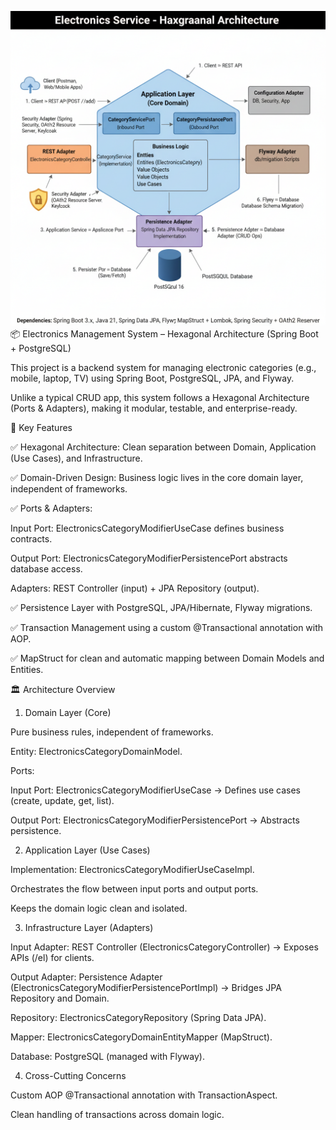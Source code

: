![Logo](hexagonal-architecture.png)
📦 Electronics Management System – Hexagonal Architecture (Spring Boot + PostgreSQL)

This project is a backend system for managing electronic categories (e.g., mobile, laptop, TV) using Spring Boot, PostgreSQL, JPA, and Flyway.

Unlike a typical CRUD app, this system follows a Hexagonal Architecture (Ports & Adapters), making it modular, testable, and enterprise-ready.

🚀 Key Features

✅ Hexagonal Architecture: Clean separation between Domain, Application (Use Cases), and Infrastructure.

✅ Domain-Driven Design: Business logic lives in the core domain layer, independent of frameworks.

✅ Ports & Adapters:

Input Port: ElectronicsCategoryModifierUseCase defines business contracts.

Output Port: ElectronicsCategoryModifierPersistencePort abstracts database access.

Adapters: REST Controller (input) + JPA Repository (output).

✅ Persistence Layer with PostgreSQL, JPA/Hibernate, Flyway migrations.

✅ Transaction Management using a custom @Transactional annotation with AOP.

✅ MapStruct for clean and automatic mapping between Domain Models and Entities.


🏛️ Architecture Overview
1. Domain Layer (Core)

Pure business rules, independent of frameworks.

Entity: ElectronicsCategoryDomainModel.

Ports:

Input Port: ElectronicsCategoryModifierUseCase → Defines use cases (create, update, get, list).

Output Port: ElectronicsCategoryModifierPersistencePort → Abstracts persistence.

2. Application Layer (Use Cases)

Implementation: ElectronicsCategoryModifierUseCaseImpl.

Orchestrates the flow between input ports and output ports.

Keeps the domain logic clean and isolated.

3. Infrastructure Layer (Adapters)

Input Adapter: REST Controller (ElectronicsCategoryController) → Exposes APIs (/el) for clients.

Output Adapter: Persistence Adapter (ElectronicsCategoryModifierPersistencePortImpl) → Bridges JPA Repository and Domain.

Repository: ElectronicsCategoryRepository (Spring Data JPA).

Mapper: ElectronicsCategoryDomainEntityMapper (MapStruct).

Database: PostgreSQL (managed with Flyway).

4. Cross-Cutting Concerns

Custom AOP @Transactional annotation with TransactionAspect.

Clean handling of transactions across domain logic.

